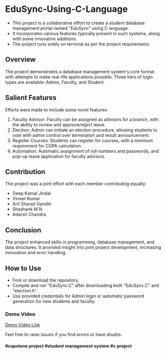 # EduSync-Using-C-Language

- This project is a collaborative effort to create a student database management portal named "EduSync" using C language.
- It incorporates various features typically present in such systems, along with some innovative additions.
- The project runs solely on terminal as per the project requirements.

## Overview

The project demonstrates a database management system's core format with attempts to make real-life applications possible. Three tiers of login types are available: Admin, Faculty, and Student.

## Salient Features

Efforts were made to include some novel features:
1. Faculty Advisor: Faculty can be assigned as advisors for a branch, with the ability to review and approve/reject leave.
2. Election: Admin can initiate an election procedure, allowing students to vote with admin control over termination and result announcement.
3. Register Courses: Students can register for courses, with a minimum requirement for CGPA calculation.
4. Automation: Automatic assignment of roll numbers and passwords, and pop-up leave application for faculty advisors.

## Contribution

The project was a joint effort with each member contributing equally:
- Deep Kamal Jindal
- Vineet Kumar
- Arit Sharad Gandhi
- Shashank M N
- Adarsh Chandra

## Conclusion

The project enhanced skills in programming, database management, and data structures. It provided insight into joint project development, increasing innovation and error handling.

## How to Use

- Fork or download the repository.
- Compile and run "EduSync.C" after downloading both "EduSync.C" and "election.h".
- Use provided credentials for Admin login or automatic password generation for new students and faculty.

### Demo Video

[Demo Video Link](https://drive.google.com/file/d/17yFA8VC9chpWav8kXXIYQR4B55sf4W9b/view?usp=sharing)

Feel free to raise issues if you find errors or have doubts.

#### #capstone project #student management system #c project
